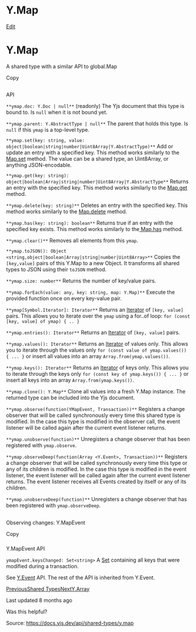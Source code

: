 # Y.Map

[Edit](https://github.com/yjs/docs/blob/main/api/shared-types/y.map.md)

# Y.Map

A shared type with a similar API to global.Map

Copy

## 

[](#api)

API

`**ymap.doc: Y.Doc | null**` (readonly) The Yjs document that this type is bound to. Is `null` when it is not bound yet.

`**ymap.parent: Y.AbstractType | null**` The parent that holds this type. Is `null` if this `ymap` is a top-level type.

`**ymap.set(key: string, value: object|boolean|string|number|Uint8Array|Y.AbstractType)**` Add or update an entry with a specified key. This method works similarly to the [Map.set](https://developer.mozilla.org/en-US/docs/Web/JavaScript/Reference/Global_Objects/Map/set) method. The value can be a shared type, an Uint8Array, or anything JSON-encodable.

`**ymap.get(key: string): object|boolean|Array|string|number|Uint8Array|Y.AbstractType**` Returns an entry with the specified key. This method works similarly to the [Map.get](https://developer.mozilla.org/en-US/docs/Web/JavaScript/Reference/Global_Objects/Map/get) method.

`**ymap.delete(key: string)**` Deletes an entry with the specified key. This method works similarly to the [Map.delete](https://developer.mozilla.org/en-US/docs/Web/JavaScript/Reference/Global_Objects/Map/delete) method.

`**ymap.has(key: string): boolean**` Returns true if an entry with the specified key exists. This method works similarly to the[ Map.has](https://developer.mozilla.org/en-US/docs/Web/JavaScript/Reference/Global_Objects/Map/has) method.

`**ymap.clear()**` Removes all elements from this `ymap`.

`**ymap.toJSON(): Object <string,object|boolean|Array|string|number|Uint8Array>**` Copies the `[key,value]` pairs of this Y.Map to a new Object. It transforms all shared types to JSON using their `toJSON` method.

`**ymap.size: number**` Returns the number of key/value pairs.

`**ymap.forEach(value: any, key: string, map: Y.Map)**` Execute the provided function once on every key-value pair.

`**ymap[Symbol.Iterator]: Iterator**` Returns an [Iterator](https://developer.mozilla.org/en-US/docs/Web/JavaScript/Reference/Iteration_protocols) of `[key, value]` pairs. This allows you to iterate over the `ymap` using a for..of loop: `for (const [key, value] of ymap) { .. }`

`**ymap.entries(): Iterator**` Returns an [Iterator](https://developer.mozilla.org/en-US/docs/Web/JavaScript/Reference/Iteration_protocols) of `[key, value]` pairs.

`**ymap.values(): Iterator**` Returns an [Iterator](https://developer.mozilla.org/en-US/docs/Web/JavaScript/Reference/Iteration_protocols) of values only. This allows you to iterate through the values only `for (const value of ymap.values()) { ... }` or insert all values into an array `Array.from(ymap.values())`.

`**ymap.keys(): Iterator**` Returns an [Iterator](https://developer.mozilla.org/en-US/docs/Web/JavaScript/Reference/Iteration_protocols) of keys only. This allows you to iterate through the keys only `for (const key of ymap.keys()) { ... }` or insert all keys into an array `Array.from(ymap.keys())`.

`**ymap.clone(): Y.Map**` Clone all values into a fresh Y.Map instance. The returned type can be included into the Yjs document.

`**ymap.observe(function(YMapEvent, Transaction))**` Registers a change observer that will be called synchronously every time this shared type is modified. In the case this type is modified in the observer call, the event listener will be called again after the current event listener returns.

`**ymap.unobserve(function)**` Unregisters a change observer that has been registered with `ymap.observe`.

`**ymap.observeDeep(function(Array <Y.Event>, Transaction))**` Registers a change observer that will be called synchronously every time this type or any of its children is modified. In the case this type is modified in the event listener, the event listener will be called again after the current event listener returns. The event listener receives all Events created by itself or any of its children.

`**ymap.unobserveDeep(function)**` Unregisters a change observer that has been registered with `ymap.observeDeep`.

## 

[](#observing-changes-y.mapevent)

Observing changes: Y.MapEvent

Copy

### 

[](#y.mapevent-api)

Y.MapEvent API

`ymapEvent.keysChanged: Set<string>` A [Set](https://developer.mozilla.org/en-US/docs/Web/JavaScript/Reference/Global_Objects/Set) containing all keys that were modified during a transaction.

See [Y.Event](/api/y.event) API. The rest of the API is inherited from Y.Event.

[PreviousShared Types](/api/shared-types)[NextY.Array](/api/shared-types/y.array)

Last updated 8 months ago

Was this helpful?

Source: https://docs.yjs.dev/api/shared-types/y.map
